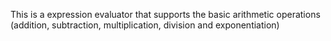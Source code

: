 This is a expression evaluator that supports the basic arithmetic operations (addition, subtraction, multiplication, division and exponentiation)